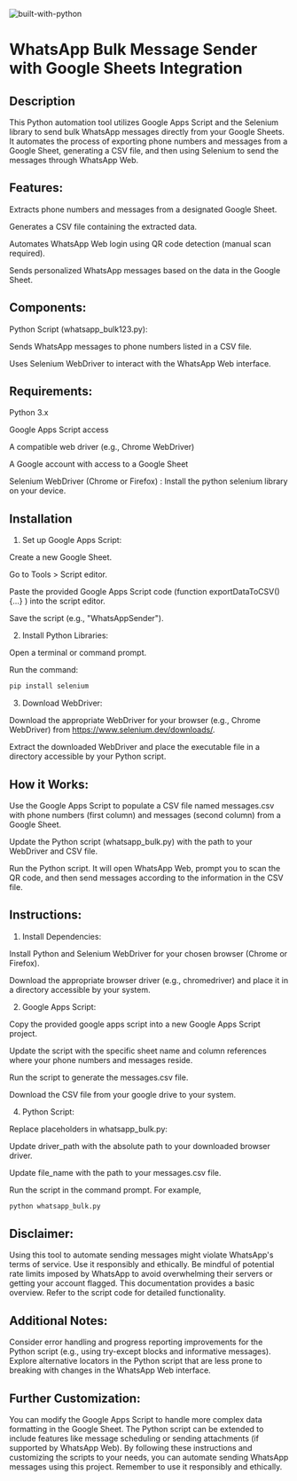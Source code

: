 ![built-with-python](https://github.com/keerthana-ar/python-automation-tool/assets/145217290/1bacc1f9-32d3-400d-b256-264ea206aa90)


# WhatsApp Bulk Message Sender with Google Sheets Integration

## Description

This Python automation tool utilizes Google Apps Script and the Selenium library to send bulk WhatsApp messages directly from your Google Sheets. It automates the process of exporting phone numbers and messages from a Google Sheet, generating a CSV file, and then using Selenium to send the messages through WhatsApp Web.

## Features:

Extracts phone numbers and messages from a designated Google Sheet.

Generates a CSV file containing the extracted data.

Automates WhatsApp Web login using QR code detection (manual scan required).

Sends personalized WhatsApp messages based on the data in the Google Sheet.

## Components:

Python Script (whatsapp_bulk123.py):

Sends WhatsApp messages to phone numbers listed in a CSV file.

Uses Selenium WebDriver to interact with the WhatsApp Web interface.

## Requirements:
Python 3.x

Google Apps Script access

A compatible web driver (e.g., Chrome WebDriver)

A Google account with access to a Google Sheet

Selenium WebDriver (Chrome or Firefox) : Install the python selenium library on your device.

## Installation

1. Set up Google Apps Script:

Create a new Google Sheet.

Go to Tools > Script editor.

Paste the provided Google Apps Script code (function exportDataToCSV() {...} ) into the script editor.

Save the script (e.g., "WhatsAppSender").

2. Install Python Libraries:

Open a terminal or command prompt.

Run the command: 
```bash
pip install selenium
```

3. Download WebDriver:

Download the appropriate WebDriver for your browser (e.g., Chrome WebDriver) from https://www.selenium.dev/downloads/.

Extract the downloaded WebDriver and place the executable file in a directory accessible by your Python script.

## How it Works:

Use the Google Apps Script to populate a CSV file named messages.csv with phone numbers (first column) and messages (second column) from a Google Sheet.

Update the Python script (whatsapp_bulk.py) with the path to your WebDriver and CSV file.

Run the Python script. It will open WhatsApp Web, prompt you to scan the QR code, and then send messages according to the information in the CSV file.

## Instructions:

1. Install Dependencies:

Install Python and Selenium WebDriver for your chosen browser (Chrome or Firefox).

Download the appropriate browser driver (e.g., chromedriver) and place it in a directory accessible by your system.

2. Google Apps Script:

Copy the provided google apps script into a new Google Apps Script project.

Update the script with the specific sheet name and column references where your phone numbers and messages reside.

Run the script to generate the messages.csv file.

Download the CSV file from your google drive to your system.

4. Python Script:

Replace placeholders in whatsapp_bulk.py:

Update driver_path with the absolute path to your downloaded browser driver.

Update file_name with the path to your messages.csv file.

Run the script in the command prompt. For example,
```bash
python whatsapp_bulk.py
```


## Disclaimer:

Using this tool to automate sending messages might violate WhatsApp's terms of service. Use it responsibly and ethically.
Be mindful of potential rate limits imposed by WhatsApp to avoid overwhelming their servers or getting your account flagged.
This documentation provides a basic overview. Refer to the script code for detailed functionality.

## Additional Notes:

Consider error handling and progress reporting improvements for the Python script (e.g., using try-except blocks and informative messages).
Explore alternative locators in the Python script that are less prone to breaking with changes in the WhatsApp Web interface.

## Further Customization:

You can modify the Google Apps Script to handle more complex data formatting in the Google Sheet.
The Python script can be extended to include features like message scheduling or sending attachments (if supported by WhatsApp Web).
By following these instructions and customizing the scripts to your needs, you can automate sending WhatsApp messages using this project. Remember to use it responsibly and ethically.

